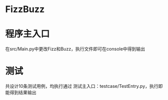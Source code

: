 # FizzBuzz
# 程序主入口
在src/Main.py中更改Fizz和Buzz，执行文件即可在console中得到输出
# 测试
共设计10条测试用例，均执行通过
测试主入口：testcase/TestEntry.py，执行即能得到结果输出
